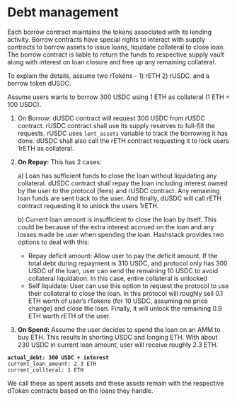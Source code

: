 # Debt management

Each borrow contract maintains the tokens associated with its lending activity. Borrow contracts have special rights to interact with supply contracts to borrow assets to issue loans, liquidate collateral to close loan. The borrow contract is liable to return the funds to respective supply vault along with interest on loan closure and free up any remaining collateral.

To explain the details, assume two rTokens - 1) rETH 2) rUSDC. and a borrow token dUSDC.

Assume users wants to borrow 300 USDC using 1 ETH as collateral (1 ETH = 100 USDC).



1. On Borrow: dUSDC contract will request 300 USDC from rUSDC contract. rUSDC contract shall use its supply reserves to full-fill the requests. rUSDC uses `lent_assets` variable to track the borrowing it has done. dUSDC shall also call the rETH contract requesting it to lock users 1rETH as collateral.



2.  **On Repay:** This has 2 cases:



    a) Loan has sufficient funds to close the loan without liquidating any collateral. dUSDC contract shall repay the loan including interest owned by the user to the protocol (fees) and rUSDC contract. Any remaining loan funds are sent back to the user. And finally, dUSDC will call rETH contract requesting it to unlock the users 1rETH.



    b) Current loan amount is insufficient to close the loan by itself. This could be because of the extra interest accrued on the loan and any losses made be user when spending the loan. Hashstack provides two options to deal with this:

    * Repay deficit amount: Allow user to pay the deficit amount. If the total debt during repayment is 310 USDC, and protocol only has 300 USDC of the loan, user can send the remaining 10 USDC to avoid collateral liquidation. In this case, entire collateral is unlocked
    * Self liquidate: User can use this option to request the protocol to use their collateral to close the loan. In this protocol will roughly sell 0.1 ETH worth of user’s rTokens (for 10 USDC, assuming no price change) and close the loan. Finally, it will unlock the remaining 0.9 ETH worth rETH of the user.



3. **On Spend:** Assume the user decides to spend the loan on an AMM to buy ETH. This results in shorting USDC and longing ETH. With about 230 USDC in current loan amount, user will receive roughly 2.3 ETH.

<pre class="language-rust"><code class="lang-rust"><strong>actual_debt: 300 USDC + interest
</strong>current_loan_amount: 2.3 ETH
current_collteral: 1 ETH
</code></pre>

We call these as spent assets and these assets remain with the respective dToken contracts based on the loans they handle.
